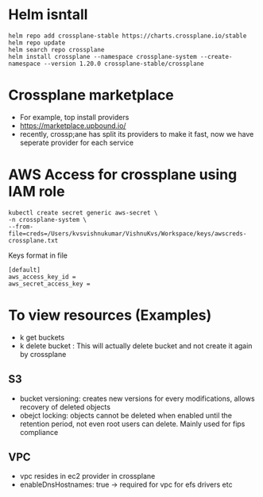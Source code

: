 
# Helm isntall

````
helm repo add crossplane-stable https://charts.crossplane.io/stable
helm repo update
helm search repo crossplane
helm install crossplane --namespace crossplane-system --create-namespace --version 1.20.0 crossplane-stable/crossplane
````

# Crossplane marketplace

- For example, top install providers
- https://marketplace.upbound.io/
- recently, crossp;ane has split its providers to make it fast, now we have seperate provider for each service

# AWS Access for crossplane using IAM role

```
kubectl create secret generic aws-secret \
-n crossplane-system \
--from-file=creds=/Users/kvsvishnukumar/VishnuKvs/Workspace/keys/awscreds-crossplane.txt
```

Keys format in file
```
[default]
aws_access_key_id =
aws_secret_access_key =
````

# To view resources (Examples)
- k get buckets
- k delete bucket <name> : This will actually delete bucket and not create it again by crossplane

## S3
- bucket versioning: creates new versions for every modifications, allows recovery of deleted objects
- obejct locking: objects cannot be deleted when enabled until the retention period, not even root users can delete. Mainly used for fips compliance

## VPC
- vpc resides in ec2 provider in crossplane
- enableDnsHostnames: true -> required for vpc for efs drivers etc

